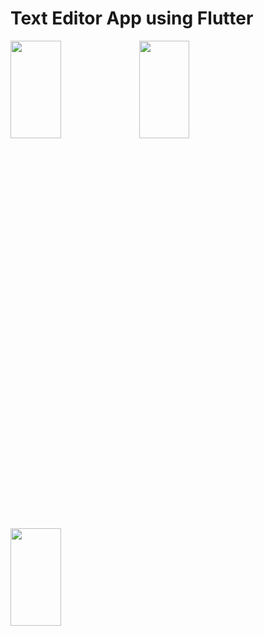 # Text Editor App using Flutter

<img src="https://github.com/agam1092005/texteditor/assets/70815441/97479b11-703e-42f9-a0ea-5a8983261e71" height="20%" width="40%">

<img src="https://github.com/agam1092005/texteditor/assets/70815441/a686ea6e-1acb-47fc-b688-c365f6ccb8f6" height="20%" width="40%">

<img src="https://github.com/agam1092005/texteditor/assets/70815441/bbc8abb1-73c3-4cac-af8e-4e1323d19cca" height="20%" width="40%">
